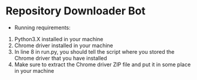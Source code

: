 # Repository Downloader Bot
* Running requirements:
1. Python3.X installed in your machine
2. Chrome driver installed in your machine
3. In line 8 in run.py, you should tell the script where you stored the Chrome driver that you have installed
4. Make sure to extract the Chrome driver ZIP file and put it in some place in your machine
